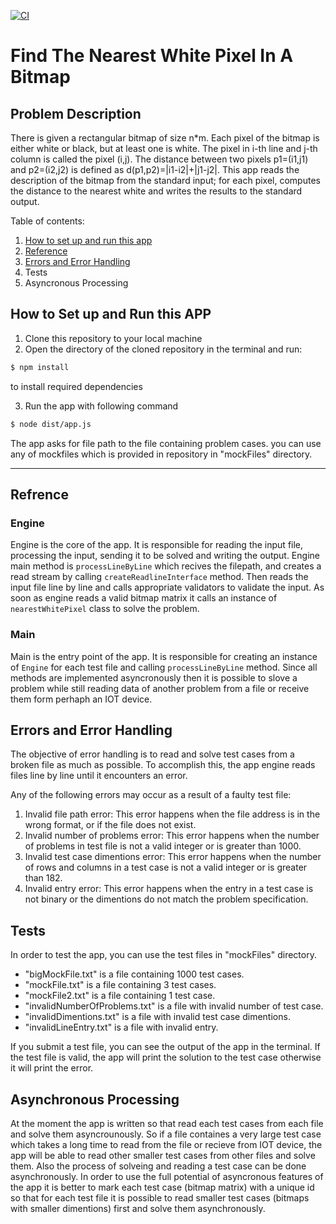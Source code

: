 [![CI](https://github.com/MehrnooshIO/dottAssignment/actions/workflows/actions.yml/badge.svg?branch=dev)](https://github.com/MehrnooshIO/dottAssignment/actions/workflows/actions.yml)
# Find The Nearest White Pixel In A Bitmap

## Problem Description

There is given a rectangular bitmap of size n*m. Each pixel of the bitmap is either white or black, but at least one is white. The pixel in i-th line and j-th column is called the pixel (i,j). The distance between two pixels p1=(i1,j1) and p2=(i2,j2) is defined as d(p1,p2)=|i1-i2|+|j1-j2|.
This app reads the description of the bitmap from the standard input;
for each pixel, computes the distance to the nearest white and writes the results to the standard output.

Table of contents:

 1. [How to set up and run this app](https://github.com/MehrnooshIO/dottAssignment/#how-to-set-up-and-run-this-app)
 2. [Reference](https://github.com/MehrnooshIO/dottAssignment#refrence)
 3. [Errors and Error Handling](https://github.com/MehrnooshIO/dottAssignment#errors-and-error-handling) 
 4. Tests
 5. Asyncronous Processing
  

## How to Set up and Run this APP

1.  Clone this repository to your local machine
2.  Open the directory of the cloned repository in the terminal and run:

```bash
$ npm install
```
to install required dependencies

3.  Run the app with following command 
```bash
$ node dist/app.js
```
The app asks for file path to the file containing problem cases. you can use any of mockfiles which is provided in repository in "mockFiles" directory.


---
## Refrence
### Engine
Engine is the core of the app. It is responsible for reading the input file, processing the input, sending it to be solved and writing the output.
Engine main method is `processLineByLine` which recives the filepath, and creates a read stream by calling `createReadlineInterface` method. Then reads the input file line by line and calls appropriate validators to validate the input. As soon as engine reads a valid bitmap matrix it calls an instance of `nearestWhitePixel` class to solve the problem.
### Main
Main is the entry point of the app. It is responsible for creating an instance of `Engine` for each test file and calling `processLineByLine` method. 
Since all methods are implemented asyncronously then it is possible to slove a problem while still reading data of another problem from a file or receive them form perhaph an IOT device. 

## Errors and Error Handling

The objective of error handling is to read and solve test cases from a broken file as much as possible. To accomplish this, the app engine reads files line by line until it encounters an error.

Any of the following errors may occur as a result of a faulty test file:

1. Invalid file path error:
This error happens when the file address is in the wrong format, or if the file does not exist.
2. Invalid number of problems error:
This error happens when the number of problems in test file is not a valid integer or is greater than 1000.
3. Invalid test case dimentions error:
This error happens when the number of rows and columns in a test case is not a valid integer or is greater than 182.
4. Invalid entry error:
This error happens when the entry in a test case is not binary or the dimentions do not match the problem specification.
## Tests
In order to test the app, you can use the test files in "mockFiles" directory.
- "bigMockFile.txt" is a file containing 1000 test cases.
- "mockFile.txt" is a file containing 3 test cases.
- "mockFile2.txt" is a file containing 1 test case.
- "invalidNumberOfProblems.txt" is a file with invalid number of test case.
- "invalidDimentions.txt" is a file with invalid test case dimentions.
- "invalidLineEntry.txt" is a file with invalid entry.

If you submit a test file, you can see the output of the app in the terminal. If the test file is valid, the app will print the solution to the test case otherwise it will print the error.

## Asynchronous Processing
At the moment the app is written so that read each test cases from each file and solve them asyncrounously.
So if a file containes a very large test case which takes a long time to read from the file or recieve from IOT device, the app will be able to read other smaller test cases from other files and solve them.
Also the process of solveing and reading a test case can be done asynchronously.
In order to use the full potential of asyncronous features of the app it is better to mark each test case (bitmap matrix) with a unique id so that for each test file it is possible to read smaller test cases (bitmaps with smaller dimentions) first and solve them asynchronously.